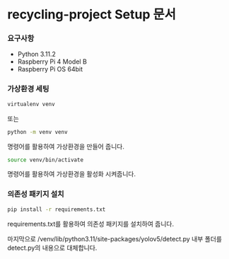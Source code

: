# recycling-project Setup 문서

### 요구사항
* Python 3.11.2
* Raspberry Pi 4 Model B
* Raspberry Pi OS 64bit

### 가상환경 세팅
```bash
virtualenv venv
```
또는
```bash
python -m venv venv
```
명령어를 활용하여 가상환경을 만들어 줍니다.

```bash
source venv/bin/activate
```
명령어를 활용하여 가상환경을 활성화 시켜줍니다.

### 의존성 패키지 설치
```bash
pip install -r requirements.txt
```
requirements.txt를 활용하여 의존성 패키지를 설치하여 줍니다.

마지막으로 /venv/lib/python3.11/site-packages/yolov5/detect.py 내부 폴더를 detect.py의 내용으로 대체합니다.
